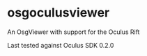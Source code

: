 osgoculusviewer
===============

An OsgViewer with support for the Oculus Rift

Last tested against Oculus SDK 0.2.0
